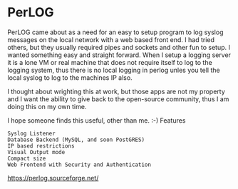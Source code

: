 # PerLOG

PerLOG came about as a need for an easy to setup program to log syslog messages on the local network with a web based front end. I had tried others, but they usually required pipes and sockets and other fun to setup. I wanted something easy and straight forward. When I setup a logging server it is a lone VM or real machine that does not require itself to log to the logging system, thus there is no local logging in perlog unles you tell the local syslog to log to the machines IP also.

 

I thought about wrighting this at work, but those apps are not my property and I want the ability to give back to the open-source community, thus I am doing this on my own time.

I hope someone finds this useful, other than me. :-)
Features

    Syslog Listener
    Database Backend (MySQL, and soon PostGRES)
    IP based restrictions
    Visual Output mode
    Compact size
    Web Frontend with Security and Authentication


https://perlog.sourceforge.net/
